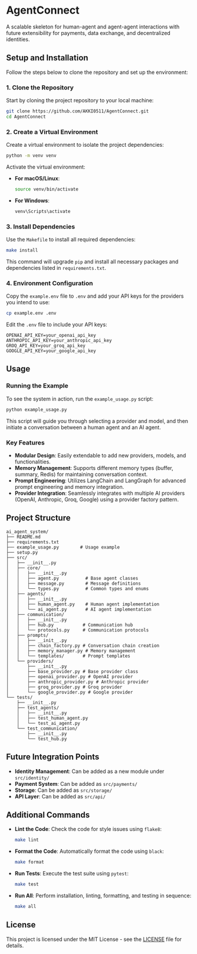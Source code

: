 # AgentConnect

A scalable skeleton for human-agent and agent-agent interactions with future extensibility for payments, data exchange, and decentralized identities.

## Setup and Installation

Follow the steps below to clone the repository and set up the environment:

### 1. Clone the Repository

Start by cloning the project repository to your local machine:

```bash
git clone https://github.com/AKKI0511/AgentConnect.git
cd AgentConnect
```

### 2. Create a Virtual Environment

Create a virtual environment to isolate the project dependencies:

```bash
python -m venv venv
```

Activate the virtual environment:

- **For macOS/Linux**:
  ```bash
  source venv/bin/activate
  ```

- **For Windows**:
  ```bash
  venv\Scripts\activate
  ```

### 3. Install Dependencies

Use the `Makefile` to install all required dependencies:

```bash
make install
```

This command will upgrade `pip` and install all necessary packages and dependencies listed in `requirements.txt`.

### 4. Environment Configuration

Copy the `example.env` file to `.env` and add your API keys for the providers you intend to use:

```bash
cp example.env .env
```

Edit the `.env` file to include your API keys:

```plaintext
OPENAI_API_KEY=your_openai_api_key
ANTHROPIC_API_KEY=your_anthropic_api_key
GROQ_API_KEY=your_groq_api_key
GOOGLE_API_KEY=your_google_api_key
```

## Usage

### Running the Example

To see the system in action, run the `example_usage.py` script:

```bash
python example_usage.py
```

This script will guide you through selecting a provider and model, and then initiate a conversation between a human agent and an AI agent.

### Key Features

- **Modular Design**: Easily extendable to add new providers, models, and functionalities.
- **Memory Management**: Supports different memory types (buffer, summary, Redis) for maintaining conversation context.
- **Prompt Engineering**: Utilizes LangChain and LangGraph for advanced prompt engineering and memory integration.
- **Provider Integration**: Seamlessly integrates with multiple AI providers (OpenAI, Anthropic, Groq, Google) using a provider factory pattern.

## Project Structure

```
ai_agent_system/
├── README.md
├── requirements.txt
├── example_usage.py        # Usage example
├── setup.py
├── src/
│   ├── __init__.py
│   ├── core/
│   │   ├── __init__.py
│   │   ├── agent.py          # Base agent classes
│   │   ├── message.py        # Message definitions
│   │   └── types.py          # Common types and enums
│   ├── agents/
│   │   ├── __init__.py
│   │   ├── human_agent.py    # Human agent implementation
│   │   └── ai_agent.py       # AI agent implementation
│   ├── communication/
│   │   ├── __init__.py
│   │   ├── hub.py           # Communication hub
│   │   └── protocols.py     # Communication protocols
│   ├── prompts/
│   │   ├── __init__.py
│   │   ├── chain_factory.py # Conversation chain creation
│   │   ├── memory_manager.py # Memory management
│   │   └── templates/       # Prompt templates
│   └── providers/
│       ├── __init__.py
│       ├── base_provider.py # Base provider class
│       ├── openai_provider.py # OpenAI provider
│       ├── anthropic_provider.py # Anthropic provider
│       ├── groq_provider.py # Groq provider
│       └── google_provider.py # Google provider
└── tests/
    ├── __init__.py
    ├── test_agents/
    │   ├── __init__.py
    │   ├── test_human_agent.py
    │   └── test_ai_agent.py
    └── test_communication/
        ├── __init__.py
        └── test_hub.py
```

## Future Integration Points

- **Identity Management**: Can be added as a new module under `src/identity/`
- **Payment System**: Can be added as `src/payments/`
- **Storage**: Can be added as `src/storage/`
- **API Layer**: Can be added as `src/api/`

## Additional Commands

- **Lint the Code**: Check the code for style issues using `flake8`:

  ```bash
  make lint
  ```

- **Format the Code**: Automatically format the code using `black`:

  ```bash
  make format
  ```

- **Run Tests**: Execute the test suite using `pytest`:

  ```bash
  make test
  ```

- **Run All**: Perform installation, linting, formatting, and testing in sequence:

  ```bash
  make all
  ```

## License

This project is licensed under the MIT License - see the [LICENSE](LICENSE) file for details.
